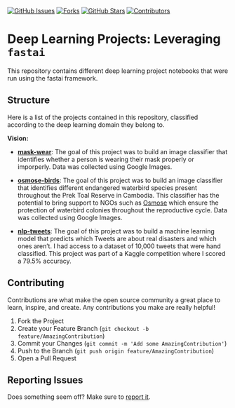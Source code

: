 [![GitHub Issues][issues-shield]][issues-url]
[![Forks][forks-shield]][forks-url]
[![GitHub Stars][stars-shield]][stars-url]
[![Contributors][contributors-shield]][contributors-url]


# Deep Learning Projects: Leveraging `fastai`

This repository contains different deep learning project notebooks that were run using the fastai framework. 

## Structure

Here is a list of the projects contained in this repository, classified according to the deep learning domain they belong to.

**Vision:**

- **[mask-wear](https://github.com/luca-martial/fastai-projects/tree/master/mask-wear)**: The goal of this project was to build an image classifier that identifies whether a person is wearing their mask properly or imporperly. Data was collected using Google Images. 

- **[osmose-birds](https://github.com/luca-martial/fastai-projects/tree/master/osmose-birds)**: The goal of this project was to build an image classifier that identifies different endangered waterbird species present throughout the Prek Toal Reserve in Cambodia. This classifier has the potential to bring support to NGOs such as [Osmose](http://osmosetonlesap.net/wp/index.php/en/home/) which ensure the protection of waterbird colonies throughout the reproductive cycle. Data was collected using Google Images. 

- **[nlp-tweets](https://github.com/luca-martial/fastai-projects/tree/master/nlp-tweets)**: The goal of this project was to build a machine learning model that predicts which Tweets are about real disasters and which ones aren’t. I had access to a dataset of 10,000 tweets that were hand classified. This project was part of a Kaggle competition where I scored a 79.5% accuracy.

## Contributing

Contributions are what make the open source community a great place to learn, inspire, and create. Any contributions you make are really helpful!

1. Fork the Project
2. Create your Feature Branch (`git checkout -b feature/AmazingContribution`)
3. Commit your Changes (`git commit -m 'Add some AmazingContribution'`)
4. Push to the Branch (`git push origin feature/AmazingContribution`)
5. Open a Pull Request

## Reporting Issues

Does something seem off? Make sure to [report it](https://github.com/luca-martial/fastai-projects/issues).

<!-- MARKDOWN LINKS & IMAGES -->
<!-- https://www.markdownguide.org/basic-syntax/#reference-style-links -->
[issues-shield]: https://img.shields.io/github/issues/luca-martial/fastai-projects.svg
[issues-url]: https://github.com/luca-martial/fastai-projects/issues

[forks-shield]: https://img.shields.io/github/forks/luca-martial/fastai-projects.svg
[forks-url]: https://github.com/luca-martial/fastai-projects/forks

[stars-shield]: https://img.shields.io/github/stars/luca-martial/fastai-projects.svg
[stars-url]: https://github.com/luca-martial/fastai-projects/stargazers

[contributors-shield]: https://img.shields.io/github/contributors/luca-martial/fastai-projects.svg
[contributors-url]: https://github.com/luca-martial/fastai-projects/contributors
